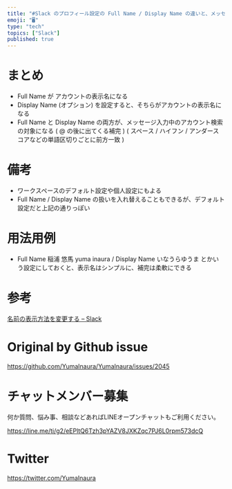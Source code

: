 ```yaml
---
title: "#Slack のプロフィール設定の Full Name / Display Name の違いと、メッセージ入力中のアカウント名補完の甘い関係"
emoji: "🖥"
type: "tech"
topics: ["Slack"]
published: true
---
```


# まとめ

- Full Name が アカウントの表示名になる
- Display Name (オプション) を設定すると、そちらがアカウントの表示名になる
- Full Name と Display Name の両方が、メッセージ入力中のアカウント検索の対象になる ( @ の後に出てくる補完 ) ( スペース / ハイフン / アンダースコアなどの単語区切りごとに前方一致 )

# 備考

- ワークスペースのデフォルト設定や個人設定にもよる
- Full Name / Display Name の扱いを入れ替えることもできるが、デフォルト設定だと上記の通りっぽい


# 用法用例

- Full Name 稲浦 悠馬 yuma inaura / Display Name いなうらゆうま とかいう設定にしておくと、表示名はシンプルに、補完は柔軟にできる


# 参考

[名前の表示方法を変更する – Slack](https://get.slack.help/hc/ja/articles/115004692303-%E5%90%8D%E5%89%8D%E3%81%AE%E8%A1%A8%E7%A4%BA%E6%96%B9%E6%B3%95%E3%82%92%E5%A4%89%E6%9B%B4%E3%81%99%E3%82%8B)

# Original by Github issue

https://github.com/YumaInaura/YumaInaura/issues/2045








<!-- Update From Qiita API -->

# チャットメンバー募集


何か質問、悩み事、相談などあればLINEオープンチャットもご利用ください。

https://line.me/ti/g2/eEPltQ6Tzh3pYAZV8JXKZqc7PJ6L0rpm573dcQ





# Twitter


https://twitter.com/YumaInaura


<!-- Update From Qiita API -->


